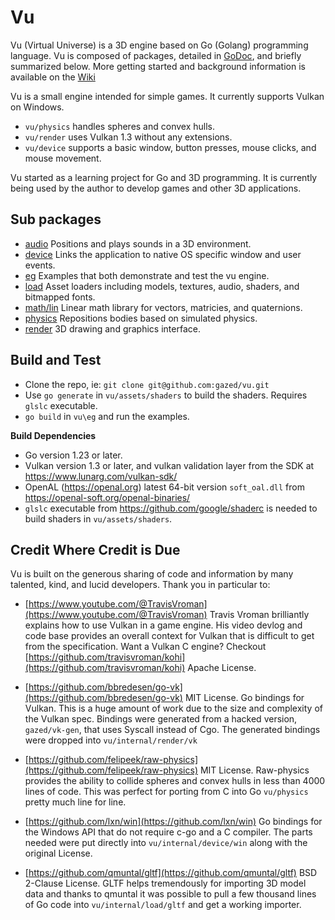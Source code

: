 <!-- Copyright © 2013-2024 Galvanized Logic Inc. -->

# Vu

Vu (Virtual Universe) is a 3D engine based on Go (Golang) programming language.
Vu is composed of packages, detailed in [GoDoc](http://godoc.org/github.com/gazed/vu),
and briefly summarized below. More getting started and background information is available
on the [Wiki](https://github.com/gazed/vu/wiki)

Vu is a small engine intended for simple games. It currently supports Vulkan on Windows.

* `vu/physics` handles spheres and convex hulls.
* `vu/render` uses Vulkan 1.3 without any extensions.
* `vu/device` supports a basic window, button presses, mouse clicks, and mouse movement. 

Vu started as a learning project for Go and 3D programming.
It is currently being used by the author to develop games and other 3D applications.

Sub packages
--------

* [audio](http://godoc.org/github.com/gazed/vu/audio) Positions and plays sounds in a 3D environment.
* [device](http://godoc.org/github.com/gazed/vu/device)  Links the application to native OS specific window and user events.
* [eg](http://godoc.org/github.com/gazed/vu/eg) Examples that both demonstrate and test the vu engine.
* [load](http://godoc.org/github.com/gazed/vu/load) Asset loaders including models, textures, audio, shaders, and bitmapped fonts.
* [math/lin](http://godoc.org/github.com/gazed/vu/math/lin) Linear math library for vectors, matricies, and quaternions.
* [physics](http://godoc.org/github.com/gazed/vu/physics) Repositions bodies based on simulated physics.
* [render](http://godoc.org/github.com/gazed/vu/render) 3D drawing and graphics interface.

Build and Test
------

* Clone the repo, ie: `git clone git@github.com:gazed/vu.git`
* Use `go generate` in `vu/assets/shaders` to build the shaders. Requires `glslc` executable.
* `go build` in `vu\eg` and run the examples.

**Build Dependencies**

* Go version 1.23 or later.
* Vulkan version 1.3 or later, and vulkan validation layer from the SDK at https://www.lunarg.com/vulkan-sdk/
* OpenAL (https://openal.org) latest 64-bit version `soft_oal.dll` from https://openal-soft.org/openal-binaries/
* `glslc` executable from https://github.com/google/shaderc is needed to build shaders in `vu/assets/shaders`.

Credit Where Credit is Due
--------

Vu is built on the generous sharing of code and information by many talented, kind,
and lucid developers. Thank you in particular to:

* [https://www.youtube.com/@TravisVroman](https://www.youtube.com/@TravisVroman)
  Travis Vroman brilliantly explains how to use Vulkan in a game engine.
  His video devlog and code base provides an overall context for Vulkan that is
  difficult to get from the specification. Want a Vulkan C engine? Checkout 
  [https://github.com/travisvroman/kohi](https://github.com/travisvroman/kohi) Apache License.

* [https://github.com/bbredesen/go-vk](https://github.com/bbredesen/go-vk) MIT License.
  Go bindings for Vulkan. This is a huge amount of work due to the size and complexity of the Vulkan spec.
  Bindings were generated from a hacked version, `gazed/vk-gen`, that uses Syscall instead of Cgo.
  The generated bindings were dropped into `vu/internal/render/vk`

* [https://github.com/felipeek/raw-physics](https://github.com/felipeek/raw-physics) MIT License.
  Raw-physics provides the ability to collide spheres and convex hulls in less than 4000 lines of code.
  This was perfect for porting from C into Go `vu/physics` pretty much line for line.

* [https://github.com/lxn/win](https://github.com/lxn/win)
  Go bindings for the Windows API that do not require c-go and a C compiler.
  The parts needed were put directly into `vu/internal/device/win` along with the original License.

* [https://github.com/qmuntal/gltf](https://github.com/qmuntal/gltf) BSD 2-Clause License.
  GLTF helps tremendously for importing 3D model data and thanks to qmuntal it was possible
  to pull a few thousand lines of Go code into `vu/internal/load/gltf` and get a working importer.
